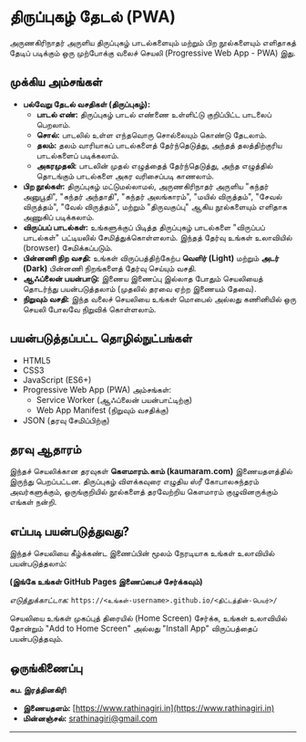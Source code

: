 # திருப்புகழ் தேடல் (PWA)

அருணகிரிநாதர் அருளிய திருப்புகழ் பாடல்களையும் மற்றும் பிற நூல்களையும் எளிதாகத் தேடிப் படிக்கும் ஒரு முற்போக்கு வலைச் செயலி (Progressive Web App - PWA) இது.

## முக்கிய அம்சங்கள்

* **பல்வேறு தேடல் வசதிகள் (திருப்புகழ்):**
    * **பாடல் எண்:** திருப்புகழ் பாடல் எண்ணை உள்ளிட்டு குறிப்பிட்ட பாடலைப் பெறலாம்.
    * **சொல்:** பாடலில் உள்ள எந்தவொரு சொல்லையும் கொண்டு தேடலாம்.
    * **தலம்:** தலம் வாரியாகப் பாடல்களைத் தேர்ந்தெடுத்து, அந்தத் தலத்திற்குரிய பாடல்களைப் படிக்கலாம்.
    * **அகரமுதலி:** பாடலின் முதல் எழுத்தைத் தேர்ந்தெடுத்து, அந்த எழுத்தில் தொடங்கும் பாடல்களை அகர வரிசைப்படி காணலாம்.
* **பிற நூல்கள்:** திருப்புகழ் மட்டுமல்லாமல், அருணகிரிநாதர் அருளிய "கந்தர் அனுபூதி", "கந்தர் அந்தாதி", "கந்தர் அலங்காரம்", "மயில் விருத்தம்", "சேவல் விருத்தம்", "வேல் விருத்தம்", மற்றும் "திருவகுப்பு" ஆகிய நூல்களையும் எளிதாக அணுகிப் படிக்கலாம்.
* **விருப்பப் பாடல்கள்:** உங்களுக்குப் பிடித்த திருப்புகழ் பாடல்களை "விருப்பப் பாடல்கள்" பட்டியலில் சேமித்துக்கொள்ளலாம். இந்தத் தேர்வு உங்கள் உலாவியில் (browser) சேமிக்கப்படும்.
* **பின்னணி நிற வசதி:** உங்கள் விருப்பத்திற்கேற்ப **வெளிர் (Light)** மற்றும் **அடர் (Dark)** பின்னணி நிறங்களைத் தேர்வு செய்யும் வசதி.
* **ஆஃப்லைன் பயன்பாடு:** இணைய இணைப்பு இல்லாத போதும் செயலியைத் தொடர்ந்து பயன்படுத்தலாம் (முதலில் தரவை ஏற்ற இணையம் தேவை).
* **நிறுவும் வசதி:** இந்த வலைச் செயலியை உங்கள் மொபைல் அல்லது கணினியில் ஒரு செயலி போலவே நிறுவிக் கொள்ளலாம்.

## பயன்படுத்தப்பட்ட தொழில்நுட்பங்கள்

* HTML5
* CSS3
* JavaScript (ES6+)
* Progressive Web App (PWA) அம்சங்கள்:
    * Service Worker (ஆஃப்லைன் பயன்பாட்டிற்கு)
    * Web App Manifest (நிறுவும் வசதிக்கு)
* JSON (தரவு சேமிப்பிற்கு)

## தரவு ஆதாரம்

இந்தச் செயலிக்கான தரவுகள் **கௌமாரம்.காம் (kaumaram.com)** இணையதளத்தில் இருந்து பெறப்பட்டன. திருப்புகழ் விளக்கவுரை எழுதிய ஸ்ரீ கோபாலசுந்தரம் அவர்களுக்கும், ஒருங்குறியில் நூல்களைத் தரவேற்றிய கௌமாரம் குழுவினருக்கும் எங்கள் நன்றி.

## எப்படி பயன்படுத்துவது?

இந்தச் செயலியை கீழ்க்கண்ட இணைப்பின் மூலம் நேரடியாக உங்கள் உலாவியில் பயன்படுத்தலாம்:

**(இங்கே உங்கள் GitHub Pages இணைப்பைச் சேர்க்கவும்)**

*எடுத்துக்காட்டாக:* `https://<உங்கள்-username>.github.io/<திட்டத்தின்-பெயர்>/`

செயலியை உங்கள் முகப்புத் திரையில் (Home Screen) சேர்க்க, உங்கள் உலாவியில் தோன்றும் "Add to Home Screen" அல்லது "Install App" விருப்பத்தைப் பயன்படுத்தவும்.

## ஒருங்கிணைப்பு

**சுப. இரத்தினகிரி**
* **இணையதளம்:** [https://www.rathinagiri.in](https://www.rathinagiri.in)
* **மின்னஞ்சல்:** srathinagiri@gmail.com

---
```

